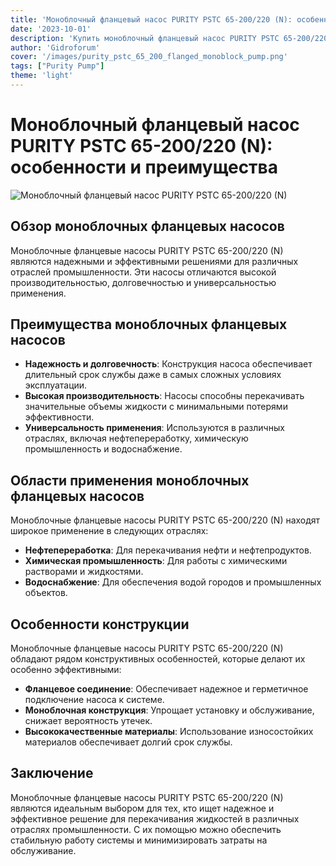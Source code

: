 ```yaml
---
title: 'Моноблочный фланцевый насос PURITY PSTC 65-200/220 (N): особенности и преимущества'
date: '2023-10-01'
description: 'Купить моноблочный фланцевый насос PURITY PSTC 65-200/220 (N) в России. Обзор характеристик, преимуществ и областей применения.'
author: 'Gidroforum'
cover: '/images/purity_pstc_65_200_flanged_monoblock_pump.png'
tags: ["Purity Pump"]
theme: 'light'
---
```

# Моноблочный фланцевый насос PURITY PSTC 65-200/220 (N): особенности и преимущества

![Моноблочный фланцевый насос PURITY PSTC 65-200/220 (N)](/images/purity_pstc_65_200_flanged_monoblock_pump.png)

## Обзор моноблочных фланцевых насосов

Моноблочные фланцевые насосы PURITY PSTC 65-200/220 (N) являются надежными и эффективными решениями для различных отраслей промышленности. Эти насосы отличаются высокой производительностью, долговечностью и универсальностью применения.

## Преимущества моноблочных фланцевых насосов

- **Надежность и долговечность**: Конструкция насоса обеспечивает длительный срок службы даже в самых сложных условиях эксплуатации.
- **Высокая производительность**: Насосы способны перекачивать значительные объемы жидкости с минимальными потерями эффективности.
- **Универсальность применения**: Используются в различных отраслях, включая нефтепереработку, химическую промышленность и водоснабжение.

## Области применения моноблочных фланцевых насосов

Моноблочные фланцевые насосы PURITY PSTC 65-200/220 (N) находят широкое применение в следующих отраслях:

- **Нефтепереработка**: Для перекачивания нефти и нефтепродуктов.
- **Химическая промышленность**: Для работы с химическими растворами и жидкостями.
- **Водоснабжение**: Для обеспечения водой городов и промышленных объектов.

## Особенности конструкции

Моноблочные фланцевые насосы PURITY PSTC 65-200/220 (N) обладают рядом конструктивных особенностей, которые делают их особенно эффективными:

- **Фланцевое соединение**: Обеспечивает надежное и герметичное подключение насоса к системе.
- **Моноблочная конструкция**: Упрощает установку и обслуживание, снижает вероятность утечек.
- **Высококачественные материалы**: Использование износостойких материалов обеспечивает долгий срок службы.

## Заключение

Моноблочные фланцевые насосы PURITY PSTC 65-200/220 (N) являются идеальным выбором для тех, кто ищет надежное и эффективное решение для перекачивания жидкостей в различных отраслях промышленности. С их помощью можно обеспечить стабильную работу системы и минимизировать затраты на обслуживание.
